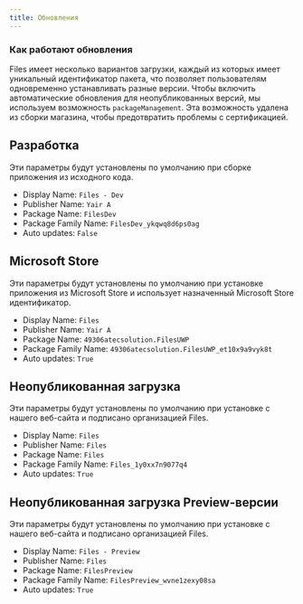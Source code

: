 ```yaml
---
title: Обновления
---
```


### Как работают обновления

Files имеет несколько вариантов загрузки, каждый из которых имеет уникальный идентификатор пакета, что позволяет пользователям одновременно устанавливать разные версии. Чтобы включить автоматические обновления для неопубликованных версий, мы используем возможность `packageManagement`. Эта возможность удалена из сборки магазина, чтобы предотвратить проблемы с сертификацией.

## Разработка

Эти параметры будут установлены по умолчанию при сборке приложения из исходного кода.

- Display Name: `Files - Dev`
- Publisher Name: `Yair A`
- Package Name: `FilesDev`
- Package Family Name: `FilesDev_ykqwq8d6ps0ag`
- Auto updates: `False`

## Microsoft Store

Эти параметры будут установлены по умолчанию при установке приложения из Microsoft Store и использует назначенный Microsoft Store идентификатор.

- Display Name: `Files`
- Publisher Name: `Yair A`
- Package Name: `49306atecsolution.FilesUWP`
- Package Family Name: `49306atecsolution.FilesUWP_et10x9a9vyk8t`
- Auto updates: `True`

## Неопубликованная загрузка

Эти параметры будут установлены по умолчанию при установке с нашего веб-сайта и подписано организацией Files.

- Display Name: `Files`
- Publisher Name: `Files`
- Package Name: `Files`
- Package Family Name: `Files_1y0xx7n9077q4`
- Auto updates: `True`

## Неопубликованная загрузка Preview-версии

Эти параметры будут установлены по умолчанию при установке с нашего веб-сайта и подписано организацией Files.

- Display Name: `Files - Preview`
- Publisher Name: `Files`
- Package Name: `FilesPreview`
- Package Family Name: `FilesPreview_wvne1zexy08sa`
- Auto updates: `True`
